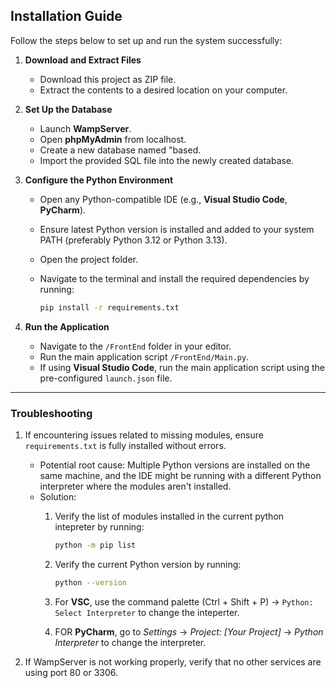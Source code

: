 ## Installation Guide

Follow the steps below to set up and run the system successfully:

1. **Download and Extract Files**
   * Download this project as ZIP file.
   * Extract the contents to a desired location on your computer.

2. **Set Up the Database**
   * Launch **WampServer**.
   * Open **phpMyAdmin** from localhost.
   * Create a new database named "based.
   * Import the provided SQL file into the newly created database.

3. **Configure the Python Environment**
   * Open any Python-compatible IDE (e.g., **Visual Studio Code**, **PyCharm**).
   * Ensure latest Python version is installed and added to your system PATH (preferably Python 3.12 or Python 3.13).
   * Open the project folder.
   * Navigate to the terminal and install the required dependencies by running:
     
     ```bash
     pip install -r requirements.txt
     ```

4. **Run the Application**
   * Navigate to the `/FrontEnd` folder in your editor.
   * Run the main application script `/FrontEnd/Main.py`.
   * If using **Visual Studio Code**, run the main application script using the pre-configured `launch.json` file.


---


### Troubleshooting

1. If encountering issues related to missing modules, ensure `requirements.txt` is fully installed without errors.
   * Potential root cause: Multiple Python versions are installed on the same machine, and the IDE might be running with a different Python interpreter where the modules aren't installed.
   * Solution:
     1. Verify the list of modules installed in the current python intepreter by running:
        
        ```bash
        python -m pip list
        ```
     
     3. Verify the current Python version by running:
        
        ```bash
        python --version
        ```
     5. For **VSC**, use the command palette (Ctrl + Shift + P) → `Python: Select Interpreter` to change the inteperter.
     6. FOR **PyCharm**, go to *Settings* → *Project: \[Your Project]* → *Python Interpreter* to change the interpreter.
        
2. If WampServer is not working properly, verify that no other services are using port 80 or 3306.
     
